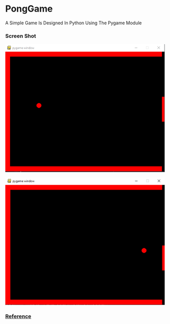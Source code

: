 # PongGame

A Simple Game Is Designed In Python Using The Pygame Module


### Screen Shot
![](PongScreenShot1.png)

![](PongScreenShot2.png)

### [Reference](https://www.youtube.com/playlist?list=PLzH6n4zXuckoUWpzSEpQNW6I8rXIzyi8w)
